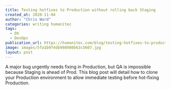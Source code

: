 ```yaml
---
title: Testing hotfixes to Production without rolling back Staging
created_at: 2020-11-04
author: "Chris Ward"
categories: writing humanitec
tags: 
  - DX
  - DevOps
publication_url: https://humanitec.com/blog/testing-hotfixes-to-production-without-rolling-back-staging
image: images/5fa1b9f4db998980b63c5607.jpg
layout: post
---
```


A major bug urgently needs fixing in Production, but QA is impossible because Staging is ahead of Prod. This blog post will detail how to clone your Production environment to allow immediate testing before hot-fixing Production.

